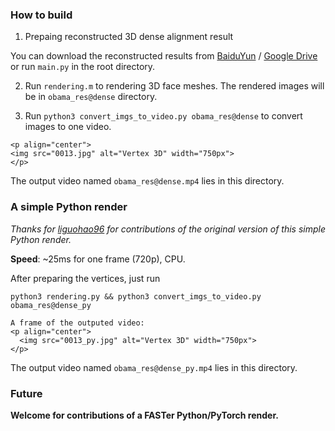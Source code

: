 ### How to build

1. Prepaing reconstructed 3D dense alignment result

You can download the reconstructed results from [BaiduYun](https://pan.baidu.com/s/1R5Tf1X0b0gLff97G2dKS6w) / [Google Drive](https://drive.google.com/drive/folders/12kNVAxdgomKXfqiJPRmZMA6wexVPaNIh?usp=sharing) or run `main.py` in the root directory.

2. Run `rendering.m` to rendering 3D face meshes. The rendered images will be in `obama_res@dense` directory.

3. Run `python3 convert_imgs_to_video.py obama_res@dense` to convert images to one video.

```A frame of the video:
<p align="center">
<img src="0013.jpg" alt="Vertex 3D" width="750px">
</p>
```

The output video named `obama_res@dense.mp4` lies in this directory.


### A simple Python render

_Thanks for [liguohao96](https://github.com/liguohao96) for contributions of the original version of this simple Python render._

**Speed**: ~25ms for one frame (720p), CPU.


After preparing the vertices, just run
```
python3 rendering.py && python3 convert_imgs_to_video.py obama_res@dense_py
```
```
A frame of the outputed video:
<p align="center">
  <img src="0013_py.jpg" alt="Vertex 3D" width="750px">
</p>
```
The output video named `obama_res@dense_py.mp4` lies in this directory.

### Future
**Welcome for contributions of a FASTer Python/PyTorch render.**

